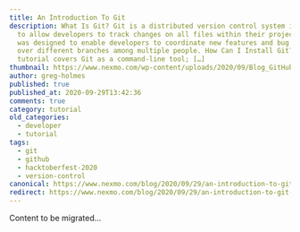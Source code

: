```yaml
---
title: An Introduction To Git
description: What Is Git? Git is a distributed version control system intended
  to allow developers to track changes on all files within their projects. Git
  was designed to enable developers to coordinate new features and bug fixes
  over different branches among multiple people. How Can I Install Git? This
  tutorial covers Git as a command-line tool; […]
thumbnail: https://www.nexmo.com/wp-content/uploads/2020/09/Blog_GitHub-Desktop_Pull-Requests_1200x600.png
author: greg-holmes
published: true
published_at: 2020-09-29T13:42:36
comments: true
category: tutorial
old_categories:
  - developer
  - tutorial
tags:
  - git
  - github
  - hacktoberfest-2020
  - version-control
canonical: https://www.nexmo.com/blog/2020/09/29/an-introduction-to-git-dr
redirect: https://www.nexmo.com/blog/2020/09/29/an-introduction-to-git-dr
---
```

Content to be migrated...